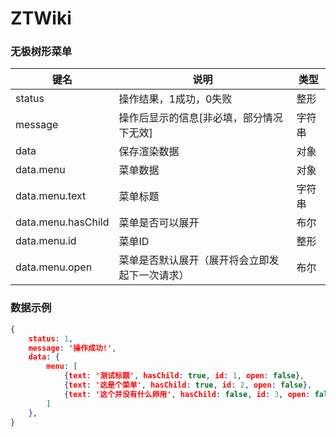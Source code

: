 # ZTWiki

### 无极树形菜单

|键名|说明|类型|
| ------------ | ------------ | ------------ |
|status| 操作结果，1成功，0失败 |整形|
|message| 操作后显示的信息[非必填，部分情况下无效] |字符串|
|data| 保存渲染数据 |对象|
|data.menu| 菜单数据 |对象|
|data.menu.text| 菜单标题 |字符串|
|data.menu.hasChild| 菜单是否可以展开 |布尔|
|data.menu.id| 菜单ID |整形|
|data.menu.open| 菜单是否默认展开（展开将会立即发起下一次请求） |布尔|

### 数据示例
``` json
{
    status: 1,
    message: '操作成功!',
    data: {
        menu: [
            {text: '测试标题', hasChild: true, id: 1, open: false},
            {text: '这是个菜单', hasChild: true, id: 2, open: false},
            {text: '这个并没有什么卵用', hasChild: false, id: 3, open: false}
        ]
    },
}
```
